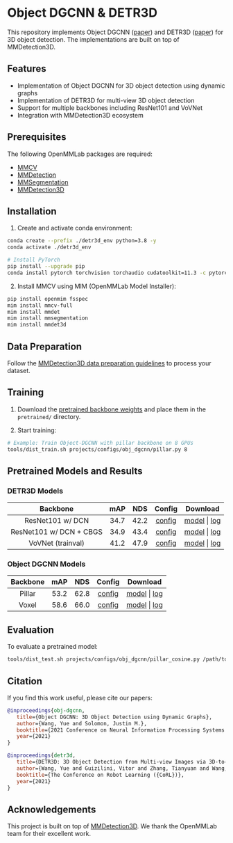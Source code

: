 # Object DGCNN & DETR3D

This repository implements Object DGCNN ([paper](https://arxiv.org/abs/2110.06923)) and DETR3D ([paper](https://arxiv.org/abs/2110.06922)) for 3D object detection. The implementations are built on top of MMDetection3D.

## Features
- Implementation of Object DGCNN for 3D object detection using dynamic graphs
- Implementation of DETR3D for multi-view 3D object detection
- Support for multiple backbones including ResNet101 and VoVNet
- Integration with MMDetection3D ecosystem

## Prerequisites

The following OpenMMLab packages are required:
- [MMCV](https://github.com/open-mmlab/mmcv)
- [MMDetection](https://github.com/open-mmlab/mmdetection)
- [MMSegmentation](https://github.com/open-mmlab/mmsegmentation)
- [MMDetection3D](https://github.com/open-mmlab/mmdetection3d)

## Installation

1. Create and activate conda environment:
```bash
conda create --prefix ./detr3d_env python=3.8 -y
conda activate ./detr3d_env

# Install PyTorch
pip install --upgrade pip
conda install pytorch torchvision torchaudio cudatoolkit=11.3 -c pytorch
```

2. Install MMCV using MIM (OpenMMLab Model Installer):
```bash
pip install openmim fsspec
mim install mmcv-full
mim install mmdet
mim install mmsegmentation
mim install mmdet3d
```

## Data Preparation

Follow the [MMDetection3D data preparation guidelines](https://github.com/open-mmlab/mmdetection3d/blob/master/docs/en/data_preparation.md) to process your dataset.

## Training

1. Download the [pretrained backbone weights](https://drive.google.com/drive/folders/1h5bDg7Oh9hKvkFL-dRhu5-ahrEp2lRNN?usp=sharing) and place them in the `pretrained/` directory.

2. Start training:
```bash
# Example: Train Object-DGCNN with pillar backbone on 8 GPUs
tools/dist_train.sh projects/configs/obj_dgcnn/pillar.py 8
```

## Pretrained Models and Results

### DETR3D Models

| Backbone | mAP | NDS | Config | Download |
|:--------:|:---:|:---:|:------:|:--------:|
| ResNet101 w/ DCN | 34.7 | 42.2 | [config](./projects/configs/detr3d/detr3d_res101_gridmask.py) | [model](https://drive.google.com/file/d/1YWX-jIS6fxG5_JKUBNVcZtsPtShdjE4O/view?usp=sharing) \| [log](https://drive.google.com/file/d/1uvrf42seV4XbWtir-2XjrdGUZ2Qbykid/view?usp=sharing) |
| ResNet101 w/ DCN + CBGS | 34.9 | 43.4 | [config](./projects/configs/detr3d/detr3d_res101_gridmask_cbgs.py) | [model](https://drive.google.com/file/d/1sXPFiA18K9OMh48wkk9dF1MxvBDUCj2t/view?usp=sharing) \| [log](https://drive.google.com/file/d/1NJNggvFGqA423usKanqbsZVE_CzF4ltT/view?usp=sharing) |
| VoVNet (trainval) | 41.2 | 47.9 | [config](./projects/configs/detr3d/detr3d_vovnet_gridmask_det_final_trainval_cbgs.py) | [model](https://drive.google.com/file/d/1d5FaqoBdUH6dQC3hBKEZLcqbvWK0p9Zv/view?usp=sharing) \| [log](https://drive.google.com/file/d/1ONEMm_2W9MZAutjQk1UzaqRywz5PMk3p/view?usp=sharing) |

### Object DGCNN Models

| Backbone | mAP | NDS | Config | Download |
|:--------:|:---:|:---:|:------:|:--------:|
| Pillar | 53.2 | 62.8 | [config](./projects/configs/obj_dgcnn/pillar.py) | [model](https://drive.google.com/file/d/1nd6-PPgdb2b2Bi3W8XPsXPIo2aXn5SO8/view?usp=sharing) \| [log](https://drive.google.com/file/d/1A98dWp7SBOdMpo1fHtirwfARvpE38KOn/view?usp=sharing) |
| Voxel | 58.6 | 66.0 | [config](./projects/configs/obj_dgcnn/voxel.py) | [model](https://drive.google.com/file/d/1zwUue39W0cAP6lrPxC1Dbq_gqWoSiJUX/view?usp=sharing) \| [log](https://drive.google.com/file/d/1pjRMW2ffYdtL_vOYGFcyg4xJImbT7M2p/view?usp=sharing) |

## Evaluation

To evaluate a pretrained model:
```bash
tools/dist_test.sh projects/configs/obj_dgcnn/pillar_cosine.py /path/to/checkpoint 8 --eval=bbox
```

## Citation

If you find this work useful, please cite our papers:

```bibtex
@inproceedings{obj-dgcnn,
   title={Object DGCNN: 3D Object Detection using Dynamic Graphs},
   author={Wang, Yue and Solomon, Justin M.},
   booktitle={2021 Conference on Neural Information Processing Systems ({NeurIPS})},
   year={2021}
}

@inproceedings{detr3d,
   title={DETR3D: 3D Object Detection from Multi-view Images via 3D-to-2D Queries},
   author={Wang, Yue and Guizilini, Vitor and Zhang, Tianyuan and Wang, Yilun and Zhao, Hang and and Solomon, Justin M.},
   booktitle={The Conference on Robot Learning ({CoRL})},
   year={2021}
}
```

## Acknowledgements

This project is built on top of [MMDetection3D](https://github.com/open-mmlab/mmdetection3d). We thank the OpenMMLab team for their excellent work.
